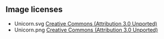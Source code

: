 ## Image licenses

- Unicorn.svg [Creative Commons (Attribution 3.0 Unported)](https://www.iconfinder.com/icons/2913106/animal_cartoon_fairytale_fantasy_horse_magic_unicorn_icon)
- Unicorn.png [Creative Commons (Attribution 3.0 Unported)](https://www.iconfinder.com/icons/2913106/animal_cartoon_fairytale_fantasy_horse_magic_unicorn_icon)
